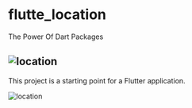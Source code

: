 # flutte_location

The Power Of Dart Packages
## ![location](https://pub.dev/packages/location)

This project is a starting point for a Flutter application.

![location](https://user-images.githubusercontent.com/52648934/87009465-d21b5e00-c1e2-11ea-8299-1332d6c40558.gif)

